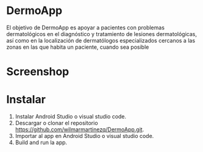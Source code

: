 # DermoApp

El objetivo de DermoApp es apoyar a pacientes con problemas dermatológicos en el diagnóstico y tratamiento de lesiones dermatológicas, así como en la localización de dermatólogos especializados cercanos a las zonas en las que habita un paciente, cuando sea posible

# Screenshop

# Instalar
1. Instalar Android Studio o visual studio code.
2. Descargar o clonar el repositorio https://github.com/wilmarmartinezq/DermoApp.git.
3. Importar al app en Android Studio o visual studio code.
4. Build and run la app.


